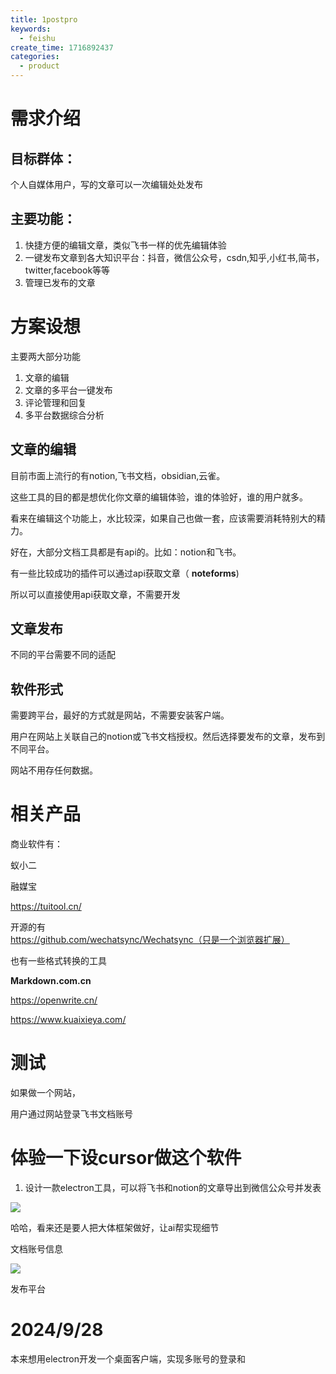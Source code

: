 ```yaml
---
title: 1postpro
keywords:
  - feishu
create_time: 1716892437
categories:
  - product
---
```



# 需求介绍

## 目标群体：

个人自媒体用户，写的文章可以一次编辑处处发布

## 主要功能：

1. 快捷方便的编辑文章，类似飞书一样的优先编辑体验
2. 一键发布文章到各大知识平台：抖音，微信公众号，csdn,知乎,小红书,简书，twitter,facebook等等
3. 管理已发布的文章 

#  方案设想

主要两大部分功能

1. 文章的编辑
2. 文章的多平台一键发布
3. 评论管理和回复
4. 多平台数据综合分析

## 文章的编辑

目前市面上流行的有notion,飞书文档，obsidian,云雀。

这些工具的目的都是想优化你文章的编辑体验，谁的体验好，谁的用户就多。

看来在编辑这个功能上，水比较深，如果自己也做一套，应该需要消耗特别大的精力。

好在，大部分文档工具都是有api的。比如：notion和飞书。

有一些比较成功的插件可以通过api获取文章（ **noteforms**)

所以可以直接使用api获取文章，不需要开发

## 文章发布

不同的平台需要不同的适配

## 软件形式

需要跨平台，最好的方式就是网站，不需要安装客户端。

用户在网站上关联自己的notion或飞书文档授权。然后选择要发布的文章，发布到不同平台。

网站不用存任何数据。

# 相关产品

商业软件有：

蚁小二

融媒宝

https://tuitool.cn/

开源的有
https://github.com/wechatsync/Wechatsync（只是一个浏览器扩展）

也有一些格式转换的工具

 **Markdown.com.cn**

https://openwrite.cn/

https://www.kuaixieya.com/

# 测试

如果做一个网站，

用户通过网站登录飞书文档账号

# 体验一下设cursor做这个软件

1. 设计一款electron工具，可以将飞书和notion的文章导出到微信公众号并发表

<img src="/assets/HBWybpMy6oxNE7xV7mUcVI8unMc.png" src-width="514" class="markdown-img m-auto" src-height="136" align="center"/>

哈哈，看来还是要人把大体框架做好，让ai帮实现细节

文档账号信息

<img src="/assets/MsywbntnPoPW01xUeZwcGBLvnah.png" src-width="1247" class="markdown-img m-auto" src-height="543" align="center"/>

发布平台

# 2024/9/28

本来想用electron开发一个桌面客户端，实现多账号的登录和

#  


